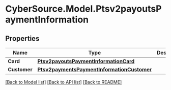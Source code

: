 # CyberSource.Model.Ptsv2payoutsPaymentInformation
## Properties

Name | Type | Description | Notes
------------ | ------------- | ------------- | -------------
**Card** | [**Ptsv2payoutsPaymentInformationCard**](Ptsv2payoutsPaymentInformationCard.md) |  | [optional] 
**Customer** | [**Ptsv2paymentsPaymentInformationCustomer**](Ptsv2paymentsPaymentInformationCustomer.md) |  | [optional] 

[[Back to Model list]](../README.md#documentation-for-models) [[Back to API list]](../README.md#documentation-for-api-endpoints) [[Back to README]](../README.md)

